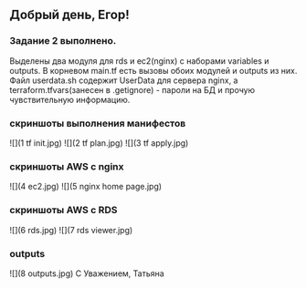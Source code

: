 ## Добрый день, Егор! 
### Задание 2 выполнено. 

Выделены два модуля для rds и ec2(nginx) с наборами variables и outputs. В корневом main.tf есть вызовы обоих модулей и outputs из них. 
Файл userdata.sh  содержит UserData для сервера nginx, а terraform.tfvars(занесен в .getignore) - пароли на БД и прочую чувствительную информацию.

### скриншоты выполнения манифестов
![](1 tf init.jpg)
![](2 tf plan.jpg)
![](3 tf apply.jpg)

### скриншоты AWS c nginx
![](4 ec2.jpg)
![](5 nginx home page.jpg)

### скриншоты AWS c RDS
![](6 rds.jpg)
![](7 rds viewer.jpg)

### outputs
![](8 outputs.jpg) 
С Уважением, Татьяна



